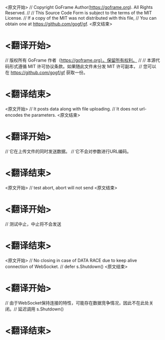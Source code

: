 
<原文开始>
// Copyright GoFrame Author(https://goframe.org). All Rights Reserved.
//
// This Source Code Form is subject to the terms of the MIT License.
// If a copy of the MIT was not distributed with this file,
// You can obtain one at https://github.com/gogf/gf.
<原文结束>

# <翻译开始>
// 版权所有 GoFrame 作者（https://goframe.org）。保留所有权利。
//
// 本源代码形式遵循 MIT 许可协议条款。如果随此文件未分发 MIT 许可副本，
// 您可以在 https://github.com/gogf/gf 获取一份。
# <翻译结束>


<原文开始>
// It posts data along with file uploading.
// It does not url-encodes the parameters.
<原文结束>

# <翻译开始>
// 它在上传文件的同时发送数据。
// 它不会对参数进行URL编码。
# <翻译结束>


<原文开始>
// test abort, abort will not send
<原文结束>

# <翻译开始>
// 测试中止，中止将不会发送
# <翻译结束>


<原文开始>
	// No closing in case of DATA RACE due to keep alive connection of WebSocket.
	// defer s.Shutdown()
<原文结束>

# <翻译开始>
// 由于WebSocket保持连接的特性，可能存在数据竞争情况，因此不在此处关闭。// 延迟调用 s.Shutdown()
# <翻译结束>

